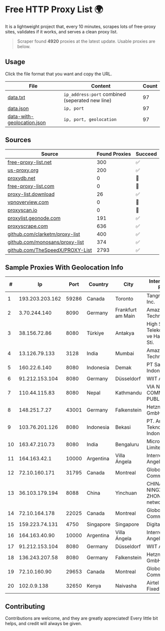 
# Free HTTP Proxy List 🌍

It is a lightweight project that, every 10 minutes, scrapes lots of free-proxy sites, validates if it works, and serves a clean proxy list.


> Scraper found **4920** proxies at the latest update. Usable proxies are below.

## Usage

Click the file format that you want and copy the URL.


|File|Content|Count|
|----|-------|-----|
|[data.txt](https://raw.githubusercontent.com/themiralay/Proxy-List-World/master/data.txt)|`ip_address:port` combined (seperated new line)|97|
|[data.json](https://raw.githubusercontent.com/themiralay/Proxy-List-World/master/data.json)|`ip, port`|97|
|[data-with-geolocation.json](https://raw.githubusercontent.com/themiralay/Proxy-List-World/master/data-with-geolocation.json)|`ip, port, geolocation`|97|

## Sources

|Source|Found Proxies|Succeed|
|------|-------------|-------|
|[free-proxy-list.net](https://free-proxy-list.net)|300|✅|
|[us-proxy.org](https://www.us-proxy.org)|200|✅|
|[proxydb.net](http://proxydb.net)|0|🚫|
|[free-proxy-list.com](https://free-proxy-list.com/?page=&port=&type%5B%5D=http&type%5B%5D=https&up_time=0&search=Search)|0|🚫|
|[proxy-list.download](https://www.proxy-list.download/HTTP)|26|✅|
|[vpnoverview.com](https://vpnoverview.com/privacy/anonymous-browsing/free-proxy-servers)|0|🚫|
|[proxyscan.io](https://www.proxyscan.io)|0|🚫|
|[proxylist.geonode.com](https://proxylist.geonode.com/api/proxy-list?limit=300&page=1&sort_by=lastChecked&sort_type=desc&protocols=http,https)|191|✅|
|[proxyscrape.com](https://api.proxyscrape.com/v2/?request=displayproxies&protocol=http&timeout=10000&country=all&ssl=all&anonymity=all)|636|✅|
|[github.com/clarketm/proxy-list](https://raw.githubusercontent.com/clarketm/proxy-list/master/proxy-list-raw.txt)|400|✅|
|[github.com/monosans/proxy-list](https://raw.githubusercontent.com/monosans/proxy-list/main/proxies/http.txt)|374|✅|
|[github.com/TheSpeedX/PROXY-List](https://raw.githubusercontent.com/TheSpeedX/PROXY-List/master/http.txt)|2793|✅|


## Sample Proxies With Geolocation Info

|#|Ip|Port|Country|City|Internet Service Provider|
|-|--|----|-------|----|-------------------------|
|1|193.203.203.162|59286|Canada|Toronto|Tangram Canada Inc.|
|2|3.70.244.140|8090|Germany|Frankfurt am Main|Amazon Technologies Inc.|
|3|38.156.72.86|8080|Türkiye|Antakya|High Speed Telekomunikasyon ve Hab. Hiz. Ltd. Sti.|
|4|13.126.79.133|3128|India|Mumbai|Amazon Technologies Inc|
|5|160.22.6.140|8080|Indonesia|Demak|PT Satu Lima Indonesia|
|6|91.212.153.104|8080|Germany|Düsseldorf|WIIT AG|
|7|110.44.115.83|8080|Nepal|Kathmandu|VIA NET COMMUNICATION PUBLIC LIMITED|
|8|148.251.7.27|43001|Germany|Falkenstein|Hetzner Online GmbH|
|9|103.76.201.126|8080|Indonesia|Bekasi|PT. Arjuna Global Teknologi Indonesia|
|10|163.47.210.73|8080|India|Bengaluru|Microsense Pvt. Limited|
|11|164.163.42.1|10000|Argentina|Villa Ángela|Interret Villa Angela SRL|
|12|72.10.160.171|31795|Canada|Montreal|GloboTech Communications|
|13|36.103.179.194|8088|China|Yinchuan|CHINANET NINGXIA province ZHONGWEI IDC network|
|14|72.10.164.178|22025|Canada|Montreal|GloboTech Communications|
|15|159.223.74.131|4750|Singapore|Singapore|DigitalOcean, LLC|
|16|164.163.40.90|10000|Argentina|Villa Ángela|Interret Villa Angela SRL|
|17|91.212.153.104|8080|Germany|Düsseldorf|WIIT AG|
|18|136.243.207.58|8080|Germany|Falkenstein|Hetzner Online GmbH|
|19|72.10.160.90|29653|Canada|Montreal|GloboTech Communications|
|20|102.0.9.138|32650|Kenya|Naivasha|Airtel KE Mobile & Fixed Internet|



## Contributing

Contributions are welcome, and they are greatly appreciated! Every
little bit helps, and credit will always be given.

